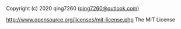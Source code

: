 Copyright (c) 2020 qing7260 (qing7260@outlook.com)

http://www.opensource.org/licenses/mit-license.php The MIT License
